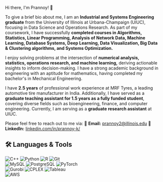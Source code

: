 Hi there, I'm Prannoy! 👋

To give a brief bio about me, I am an **Industrial and Systems Engineering graduate** from the University of Illinois at Urbana-Champaign (UIUC), focusing in Data Science and Operations Research. As part of my coursework, I have successfully **completed courses in Algorithms, Statistics, Linear Programming, Analysis of Network Data, Machine Learning, Database Systems, Deep Learning, Data Visualization, Big Data & Clustering algorithms, and Systems Optimization.**

I enjoy solving problems at the intersection of **numerical analysis, statistics, operations research, and machine learning,** deriving actionable insights to inform decision-making. I have a strong academic background in engineering with an aptitude for mathematics, having completed my bachelor's in Mechanical Engineering.

I have **2.5 years** of professional work experience at MRF Tyres, a leading automotive tire manufacturer in India. Additionally, I have served as a **graduate teaching assistant for 1.5 years as a fully funded student**, covering diverse fields such as bioengineering, finance, and computer engineering. Currently, I am serving as a **graduate research assistant** at UIUC.

Please feel free to reach out to me via:
📧 **Email:** prannoy2@illinois.edu
🔗 **LinkedIn:** [linkedin.com/in/prannoy-k/](https://linkedin.com/in/prannoy-k/) 

## 🛠 Languages & Tools  
  
![C++](https://img.shields.io/badge/C++-00599C?style=for-the-badge&logo=c%2B%2B&logoColor=white)
![Python](https://img.shields.io/badge/Python-3776AB?style=for-the-badge&logo=python&logoColor=white)
![R](https://img.shields.io/badge/R-276DC3?style=for-the-badge&logo=r&logoColor=white)
![Git](https://img.shields.io/badge/Git-F05032?style=for-the-badge&logo=git&logoColor=white)  
![MySQL](https://img.shields.io/badge/MySQL-4479A1?style=for-the-badge&logo=mysql&logoColor=white)
![PostgreSQL](https://img.shields.io/badge/PostgreSQL-336791?style=for-the-badge&logo=postgresql&logoColor=white)
![PyTorch](https://img.shields.io/badge/PyTorch-EE4C2C?style=for-the-badge&logo=pytorch&logoColor=white)  
![Gurobi](https://img.shields.io/badge/Gurobi-ec2025?style=for-the-badge&logo=gurobi&logoColor=white)
![CPLEX](https://img.shields.io/badge/CPLEX-0033A0?style=for-the-badge&logo=ibm&logoColor=white)
![Tableau](https://img.shields.io/badge/Tableau-E97627?style=for-the-badge&logo=tableau&logoColor=white)  
![AWS](https://img.shields.io/badge/AWS-FF9900?style=for-the-badge&logo=amazonaws&logoColor=white)

<!--
**Prannoy-Kathiresan/Prannoy-Kathiresan** is a ✨ _special_ ✨ repository because its `README.md` (this file) appears on your GitHub profile.

Here are some ideas to get you started:

- 🔭 I’m currently working on ...
- 🌱 I’m currently learning ...
- 👯 I’m looking to collaborate on ...
- 🤔 I’m looking for help with ...
- 💬 Ask me about ...
- 📫 How to reach me: ...
- 😄 Pronouns: ...
- ⚡ Fun fact: ...
-->
